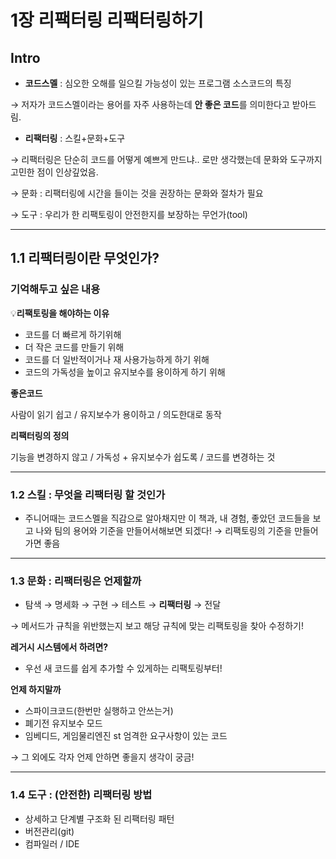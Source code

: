 # 1장 리팩터링 리팩터링하기

## Intro

- **코드스멜** : 심오한 오해를 일으킬 가능성이 있는 프로그램 소스코드의 특징

→  저자가 코드스멜이라는 용어를 자주 사용하는데 **안 좋은 코드**를 의미한다고 받아드림.

- **리팩터링** : 스킬+문화+도구

→ 리팩터링은 단순히 코드를 어떻게 예쁘게 만드냐.. 로만 생각했는데 문화와 도구까지 고민한 점이 인상깊었음.

→ 문화 : 리팩터링에 시간을 들이는 것을 권장하는 문화와 절차가 필요

→ 도구 : 우리가 한 리팩토링이 안전한지를 보장하는 무언가(tool)


<hr>


## 1.1 리팩터링이란 무엇인가?

### 기억해두고 싶은 내용

💡**리팩토링을 해야하는 이유**

- 코드를 더 빠르게 하기위해
- 더 작은 코드를 만들기 위해
- 코드를 더 일반적이거나 재 사용가능하게 하기 위해
- 코드의 가독성을 높이고 유지보수를 용이하게 하기 위해

**좋은코드**

사람이 읽기 쉽고 / 유지보수가 용이하고 / 의도한대로 동작

**리팩터링의 정의**

기능을 변경하지 않고 / 가독성 + 유지보수가 쉽도록 / 코드를 변경하는 것

<hr>

### 1.2 스킬 : 무엇을 리팩터링 할 것인가

- 주니어때는 코드스멜을 직감으로 알아채지만 이 책과, 내 경험, 좋았던 코드들을 보고 나와 팀의 용어와 기준을 만들어서해보면 되겠다! → 리팩토링의 기준을 만들어 가면 좋음

<hr>

### 1.3 문화 : 리팩터링은 언제할까

- 탐색 → 명세화 → 구현 → 테스트 → **리팩터링** → 전달

→ 메서드가 규칙을 위반했는지 보고 해당 규칙에 맞는 리팩토링을 찾아 수정하기!

**레거시 시스템에서 하려면?**

- 우선 새 코드를 쉽게 추가할 수 있게하는 리팩토링부터!

**언제 하지말까**

- 스파이크코드(한번만 실행하고 안쓰는거)
- 폐기전 유지보수 모드
- 임베디드, 게임물리엔진 st 엄격한 요구사항이 있는 코드

→ 그 외에도 각자 언제 안하면 좋을지 생각이 궁금!

<hr>


### 1.4 도구 : (안전한) 리팩터링 방법

- 상세하고 단계별 구조화 된 리팩터링 패턴
- 버전관리(git)
- 컴파일러 / IDE